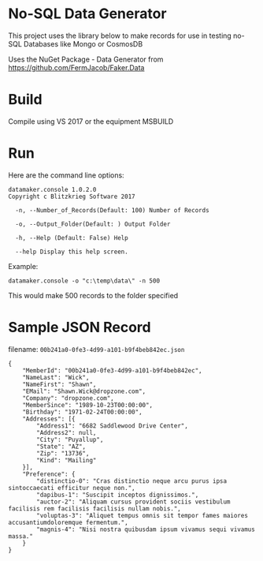 # No-SQL Data Generator

This project uses the library below to make records for use in testing no-SQL Databases like Mongo or CosmosDB

Uses the NuGet Package - Data Generator from https://github.com/FermJacob/Faker.Data

# Build

Compile using VS 2017 or the equipment MSBUILD

# Run

Here are the command line options:

    datamaker.console 1.0.2.0
    Copyright c Blitzkrieg Software 2017
    
      -n, --Number_of_Records(Default: 100) Number of Records
    
      -o, --Output_Folder(Default: ) Output Folder
    
      -h, --Help (Default: False) Help
    
      --help Display this help screen.

Example:

    datamaker.console -o "c:\temp\data\" -n 500

This would make 500 records to the folder specified

# Sample JSON Record

filename: `00b241a0-0fe3-4d99-a101-b9f4beb842ec.json`

    {
    	"MemberId": "00b241a0-0fe3-4d99-a101-b9f4beb842ec",
    	"NameLast": "Wick",
    	"NameFirst": "Shawn",
    	"EMail": "Shawn.Wick@dropzone.com",
    	"Company": "dropzone.com",
    	"MemberSince": "1989-10-23T00:00:00",
    	"Birthday": "1971-02-24T00:00:00",
    	"Addresses": [{
    		"Address1": "6682 Saddlewood Drive Center",
    		"Address2": null,
    		"City": "Puyallup",
    		"State": "AZ",
    		"Zip": "13736",
    		"Kind": "Mailing"
    	}],
    	"Preference": {
    		"distinctio-0": "Cras distinctio neque arcu purus ipsa sintoccaecati efficitur neque non.",
    		"dapibus-1": "Suscipit inceptos dignissimos.",
    		"auctor-2": "Aliquam cursus provident sociis vestibulum facilisis rem facilisis facilisis nullam nobis.",
    		"voluptas-3": "Aliquet tempus omnis sit tempor fames maiores accusantiumdoloremque fermentum.",
    		"magnis-4": "Nisi nostra quibusdam ipsum vivamus sequi vivamus massa."
    	}
    }